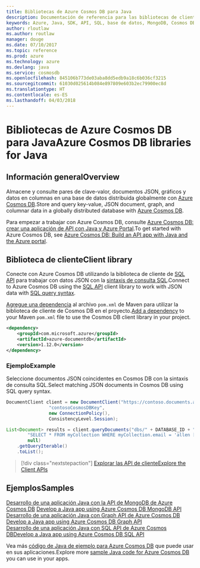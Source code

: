 ```yaml
---
title: Bibliotecas de Azure Cosmos DB para Java
description: Documentación de referencia para las bibliotecas de cliente de Java para Azure Cosmos DB
keywords: Azure, Java, SDK, API, SQL, base de datos, MongoDB, Cosmos DB, NoSQL
author: rloutlaw
ms.author: routlaw
manager: douge
ms.date: 07/10/2017
ms.topic: reference
ms.prod: azure
ms.technology: azure
ms.devlang: java
ms.service: cosmosdb
ms.openlocfilehash: 845106b773de03aba8dd5edb9a18c6b036cf3215
ms.sourcegitcommit: 61030d025614b084e897809e603b2ec79900ec8d
ms.translationtype: HT
ms.contentlocale: es-ES
ms.lasthandoff: 04/03/2018
---
```

# <a name="azure-cosmos-db-libraries-for-java"></a><span data-ttu-id="370a1-104">Bibliotecas de Azure Cosmos DB para Java</span><span class="sxs-lookup"><span data-stu-id="370a1-104">Azure Cosmos DB libraries for Java</span></span>

## <a name="overview"></a><span data-ttu-id="370a1-105">Información general</span><span class="sxs-lookup"><span data-stu-id="370a1-105">Overview</span></span>

<span data-ttu-id="370a1-106">Almacene y consulte pares de clave-valor, documentos JSON, gráficos y datos en columnas en una base de datos distribuida globalmente con [Azure Cosmos DB](/azure/cosmos-db/introduction).</span><span class="sxs-lookup"><span data-stu-id="370a1-106">Store and query key-value, JSON document, graph, and columnar data in a globally distributed database with [Azure Cosmos DB](/azure/cosmos-db/introduction).</span></span>

<span data-ttu-id="370a1-107">Para empezar a trabajar con Azure Cosmos DB, consulte [Azure Cosmos DB: crear una aplicación de API con Java y Azure Portal](/azure/cosmos-db/create-sql-api-java).</span><span class="sxs-lookup"><span data-stu-id="370a1-107">To get started with Azure Cosmos DB, see [Azure Cosmos DB: Build an API app with Java and the Azure portal](/azure/cosmos-db/create-sql-api-java).</span></span>

## <a name="client-library"></a><span data-ttu-id="370a1-108">Biblioteca de cliente</span><span class="sxs-lookup"><span data-stu-id="370a1-108">Client library</span></span>

<span data-ttu-id="370a1-109">Conecte con Azure Cosmos DB utilizando la biblioteca de cliente de [SQL API](/azure/cosmos-db/sql-api-introduction) para trabajar con datos JSON con la [sintaxis de consulta SQL](/azure/cosmos-db/sql-api-sql-query).</span><span class="sxs-lookup"><span data-stu-id="370a1-109">Connect to Azure Cosmos DB using the [SQL API](/azure/cosmos-db/sql-api-introduction) client library to work with JSON data with [SQL query syntax](/azure/cosmos-db/sql-api-sql-query).</span></span>

<span data-ttu-id="370a1-110">[Agregue una dependencia](https://maven.apache.org/guides/getting-started/index.html#How_do_I_use_external_dependencies) al archivo `pom.xml` de Maven para utilizar la biblioteca de cliente de Cosmos DB en el proyecto.</span><span class="sxs-lookup"><span data-stu-id="370a1-110">[Add a dependency](https://maven.apache.org/guides/getting-started/index.html#How_do_I_use_external_dependencies) to your Maven `pom.xml` file to use the Cosmos DB client library in your project.</span></span>

```XML
<dependency>
    <groupId>com.microsoft.azure</groupId>
    <artifactId>azure-documentdb</artifactId>
    <version>1.12.0</version>
</dependency>
```

### <a name="example"></a><span data-ttu-id="370a1-111">Ejemplo</span><span class="sxs-lookup"><span data-stu-id="370a1-111">Example</span></span>

<span data-ttu-id="370a1-112">Seleccione documentos JSON coincidentes en Cosmos DB con la sintaxis de consulta SQL.</span><span class="sxs-lookup"><span data-stu-id="370a1-112">Select matching JSON documents in Cosmos DB using SQL query syntax.</span></span>

```java
DocumentClient client = new DocumentClient("https://contoso.documents.azure.com:443",
                "contosoCosmosDBKey", 
                new ConnectionPolicy(),
                ConsistencyLevel.Session);

List<Document> results = client.queryDocuments("dbs/" + DATABASE_ID + "/colls/" + COLLECTION_ID,
        "SELECT * FROM myCollection WHERE myCollection.email = 'allen [at] contoso.com'",
        null)
    .getQueryIterable()
    .toList();

```

> [!div class="nextstepaction"]
> [<span data-ttu-id="370a1-113">Explorar las API de cliente</span><span class="sxs-lookup"><span data-stu-id="370a1-113">Explore the Client APIs</span></span>](/java/api/overview/azure/cosmosdb/clientlibrary)


## <a name="samples"></a><span data-ttu-id="370a1-114">Ejemplos</span><span class="sxs-lookup"><span data-stu-id="370a1-114">Samples</span></span>

<span data-ttu-id="370a1-115">[Desarrollo de una aplicación Java con la API de MongoDB de Azure Cosmos DB][2] </span><span class="sxs-lookup"><span data-stu-id="370a1-115">[Develop a Java app using Azure Cosmos DB MongoDB API][2] </span></span>  
<span data-ttu-id="370a1-116">[Desarrollo de una aplicación Java con Graph API de Azure Cosmos DB][3] </span><span class="sxs-lookup"><span data-stu-id="370a1-116">[Develop a Java app using Azure Cosmos DB Graph API][3] </span></span>  
<span data-ttu-id="370a1-117">[Desarrollo de una aplicación Java con SQL API de Azure Cosmos DB][4]</span><span class="sxs-lookup"><span data-stu-id="370a1-117">[Develop a Java app using Azure Cosmos DB SQL API][4]</span></span>        

<span data-ttu-id="370a1-118">Vea más [código de Java de ejemplo para Azure Cosmos DB](https://azure.microsoft.com/resources/samples/?platform=java&term=cosmos) que puede usar en sus aplicaciones.</span><span class="sxs-lookup"><span data-stu-id="370a1-118">Explore more [sample Java code for Azure Cosmos DB](https://azure.microsoft.com/resources/samples/?platform=java&term=cosmos) you can use in your apps.</span></span>

[2]: https://github.com/Azure-Samples/azure-cosmos-db-mongodb-java-getting-started
[3]: https://github.com/Azure-Samples/azure-cosmos-db-graph-java-getting-started
[4]: https://github.com/Azure-Samples/azure-cosmos-db-documentdb-java-getting-started
